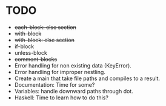 # TODO

* ~~each-block: else section~~
* ~~with-block~~
* ~~with-block: else section~~
* if-block
* unless-block
* ~~comment-blocks~~
* Error handling for non existing data (KeyError).
* Error handling for improper nestling.
* Create a main that take file paths and compiles to a result.
* Documentation: Time for some?
* Variables: handle downward paths through dot.
* Haskell: Time to learn how to do this?
